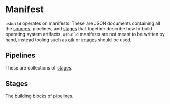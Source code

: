 # Manifest

`osbuild` operates on manifests. These are JSON documents containing all the [sources](./modules/sources), pipelines, and [stages](./modules/stages) that together describe how to build operating system artifacts. `osbuild` manifests are not meant to be written by hand, instead tooling such as [otk](../otk) or [images](../images) should be used.


## Pipelines

These are collections of [stages](#stages).

## Stages

The building blocks of [pipelines](#pipelines).
